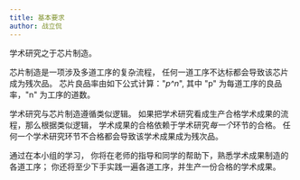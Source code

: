 ```yaml
---
title: 基本要求
author: 战立侃
---
```


学术研究之于芯片制造。

芯片制造是一项涉及多道工序的复杂流程，
任何一道工序不达标都会导致该芯片成为残次品。
芯片良品率由如下公式计算："*p^n*", 其中 "p" 为每道工序的良品率，"n" 为工序的道数。

学术研究与芯片制造遵循类似逻辑。
如果把学术研究看成生产合格学术成果的流程，那么根据类似逻辑，
学术成果的合格依赖于学术研究*每一个*环节的合格。
任何一个学术研究环节不合格都会导致该学术成果成为残次品。

通过在本小组的学习，
你将在老师的指导和同学的帮助下，熟悉学术成果制造的各道工序；
你还将至少下手实践一遍各道工序，并生产一份合格的学术成果。